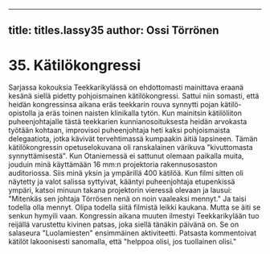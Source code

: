 
---

title: titles.lassy35
author: Ossi Törrönen
---


    
# 35. Kätilökongressi

Sarjassa kokouksia Teekkarikylässä on ehdottomasti mainittava eraanä kesänä siellä pidetty 
pohjoismainen kätilökongressi. Sattui niin somasti, että heidän kongressinsa aikana eräs teekkarin 
rouva synnytti pojan kätilö-opistolla ja eräs toinen naisten klinikalla tytön. Kun mainitsin kätilöliiton 
puheenjohtajalle tästä teekkarien kunnianosoituksesta heidän arvokasta työtään kohtaan, improvisoi 
puheenjohtaja heti kaksi pohjoismaista delegaatiota, jotka kävivät tervehtimassä kumpaakin äitiä 
lapsineen. Tämän kätilökongressin opetuselokuvana oli ranskalainen värikuva "kivuttomasta 
synnyttämisestä". Kun Otaniemessä ei sattunut olemaan paikalla muita, jouduin minä käyttämään 16 
mm:n projektoria rakennusosaston auditoriossa. Siis minä yksin ja ympärillä 400 kätilöä. Kun filmi 
sitten oli näytetty ja valot salissa syttyivat, kääntyi puheenjohtaja etupenkissä ympäri, katsoi minuun 
takana projektorin vieressä olevaan ja lausui: "Mitenkäs sen johtaja Törrösen nenä on noin vaaleaksi 
mennyt." Ja taisi todella olla mennyt. Olipa todella siitä filmistä leikki kaukana. Mutta se äiti se senkun 
hymyili vaan. Kongressin aikana muuten ilmestyi Teekkarikylään tuo reijällä varustettu kivinen patsas, 
joka siellä tänäkin päivänä on. Se on salaseura "Luolamiesten" ensimmäinen aktiviteetti. Patsasta 
kommentoivat kätilöt lakoonisesti sanomalla, että "helppoa olisi, jos tuollainen olisi."
